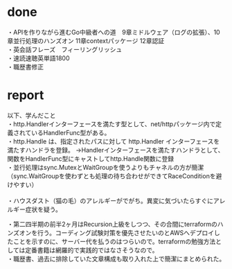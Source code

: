 # done
・APIを作りながら進むGo中級者への道　9章ミドルウェア（ログの拡張）、10章並行処理のハンズオン 11章contextパッケージ 12章認証</br>
・英会話フレーズ　フィーリングリッシュ</br>
・速読速聴英単語1800</br>
・職歴書修正</br>

# report
以下、学んだこと</br>
・http.Handlerインターフェースを満たす型として、net/httpパッケージ内で定義されているHandlerFunc型がある。</br>
・http.Handle は、指定されたパスに対して http.Handler インターフェースを満たすハンドラを登録。
→Handlerインターフェースを満たすハンドラとして、関数をHandlerFunc型にキャストしてhttp.Handle関数に登録</br>
・並行処理はsync.MutexとWaitGroupを使うよりもチャネルの方が簡潔（sync.WaitGroupを使わずとも処理の待ち合わせができてRaceConditionを避けやすい）</br>
</br>
・ハウスダスト（猫の毛）のアレルギーがでがち。異変に気づいたらすぐにアレルギー症状を疑う。</br>

・第二四半期の前半2ヶ月はRecursion上級をしつつ、その合間にterraformのハンズオンを行う。コーディング試験対策を優先させたいのとAWSへデプロイしたことを示すのに、サーバー代を払うのはつらいので。terraformの勉強方法としては定番書籍は網羅的で実践的ではなさそうなので。</br>
・職歴書、過去に排除していた文章構成も取り入れた上で簡潔にまとめられた。</br>
